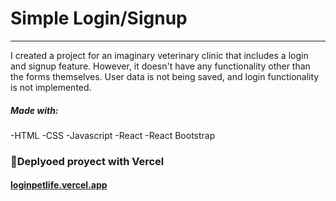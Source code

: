 # Simple Login/Signup 
***
I created a project for an imaginary veterinary clinic that includes a login and signup feature. However, it doesn't have any functionality other than the forms themselves. User data is not being saved, and login functionality is not implemented.

##### Made with:
-HTML
-CSS
-Javascript
-React
-React Bootstrap

### 🚀Deplyoed proyect with Vercel
#### [loginpetlife.vercel.app](https://loginpetlife.vercel.app)
